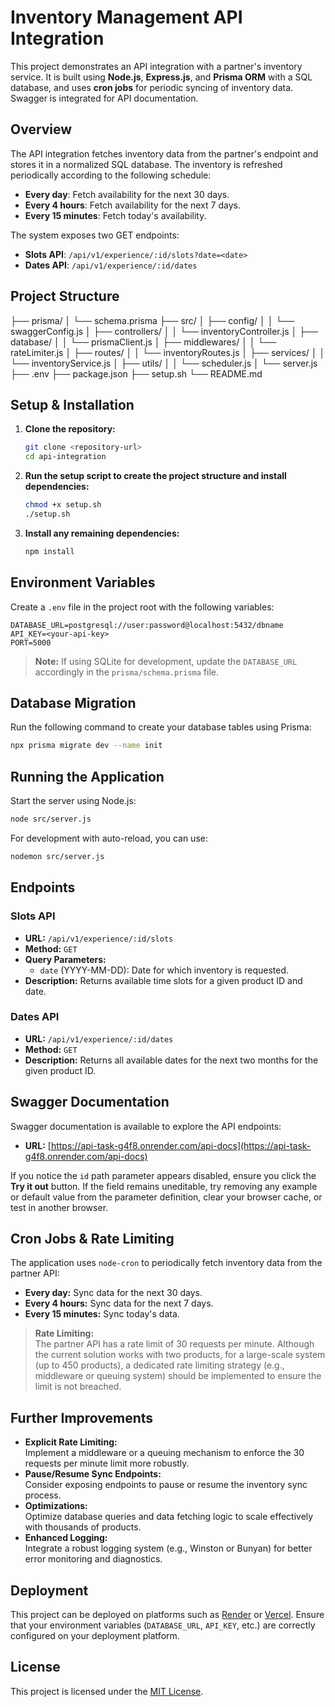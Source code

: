 # Inventory Management API Integration

This project demonstrates an API integration with a partner's inventory service. It is built using **Node.js**, **Express.js**, and **Prisma ORM** with a SQL database, and uses **cron jobs** for periodic syncing of inventory data. Swagger is integrated for API documentation.

## Overview

The API integration fetches inventory data from the partner's endpoint and stores it in a normalized SQL database. The inventory is refreshed periodically according to the following schedule:

- **Every day**: Fetch availability for the next 30 days.
- **Every 4 hours**: Fetch availability for the next 7 days.
- **Every 15 minutes**: Fetch today's availability.

The system exposes two GET endpoints:
- **Slots API**: `/api/v1/experience/:id/slots?date=<date>`
- **Dates API**: `/api/v1/experience/:id/dates`

## Project Structure

├── prisma/
│   └── schema.prisma
├── src/
│   ├── config/
│   │   └── swaggerConfig.js
│   ├── controllers/
│   │   └── inventoryController.js
│   ├── database/
│   │   └── prismaClient.js
│   ├── middlewares/
│   │   └── rateLimiter.js
│   ├── routes/
│   │   └── inventoryRoutes.js
│   ├── services/
│   │   └── inventoryService.js
│   ├── utils/
│   │   └── scheduler.js
│   └── server.js
├── .env
├── package.json
├── setup.sh
└── README.md

## Setup & Installation

1. **Clone the repository:**

   ```sh
   git clone <repository-url>
   cd api-integration
   ```

2. **Run the setup script to create the project structure and install dependencies:**

   ```sh
   chmod +x setup.sh
   ./setup.sh
   ```

3. **Install any remaining dependencies:**

   ```sh
   npm install
   ```

## Environment Variables

Create a `.env` file in the project root with the following variables:

```dotenv
DATABASE_URL=postgresql://user:password@localhost:5432/dbname
API_KEY=<your-api-key>
PORT=5000
```

> **Note:** If using SQLite for development, update the `DATABASE_URL` accordingly in the `prisma/schema.prisma` file.

## Database Migration

Run the following command to create your database tables using Prisma:

```sh
npx prisma migrate dev --name init
```

## Running the Application

Start the server using Node.js:

```sh
node src/server.js
```

For development with auto-reload, you can use:

```sh
nodemon src/server.js
```

## Endpoints

### Slots API

- **URL:** `/api/v1/experience/:id/slots`
- **Method:** `GET`
- **Query Parameters:**
  - `date` (YYYY-MM-DD): Date for which inventory is requested.
- **Description:** Returns available time slots for a given product ID and date.

### Dates API

- **URL:** `/api/v1/experience/:id/dates`
- **Method:** `GET`
- **Description:** Returns all available dates for the next two months for the given product ID.

## Swagger Documentation

Swagger documentation is available to explore the API endpoints:

- **URL:** [https://api-task-g4f8.onrender.com/api-docs](https://api-task-g4f8.onrender.com/api-docs)

If you notice the `id` path parameter appears disabled, ensure you click the **Try it out** button. If the field remains uneditable, try removing any example or default value from the parameter definition, clear your browser cache, or test in another browser.

## Cron Jobs & Rate Limiting

The application uses `node-cron` to periodically fetch inventory data from the partner API:
- **Every day:** Sync data for the next 30 days.
- **Every 4 hours:** Sync data for the next 7 days.
- **Every 15 minutes:** Sync today's data.

> **Rate Limiting:**  
> The partner API has a rate limit of 30 requests per minute. Although the current solution works with two products, for a large-scale system (up to 450 products), a dedicated rate limiting strategy (e.g., middleware or queuing system) should be implemented to ensure the limit is not breached.

## Further Improvements

- **Explicit Rate Limiting:**  
  Implement a middleware or a queuing mechanism to enforce the 30 requests per minute limit more robustly.
- **Pause/Resume Sync Endpoints:**  
  Consider exposing endpoints to pause or resume the inventory sync process.
- **Optimizations:**  
  Optimize database queries and data fetching logic to scale effectively with thousands of products.
- **Enhanced Logging:**  
  Integrate a robust logging system (e.g., Winston or Bunyan) for better error monitoring and diagnostics.

## Deployment

This project can be deployed on platforms such as [Render](https://render.com/) or [Vercel](https://vercel.com/). Ensure that your environment variables (`DATABASE_URL`, `API_KEY`, etc.) are correctly configured on your deployment platform.

## License

This project is licensed under the [MIT License](LICENSE).


